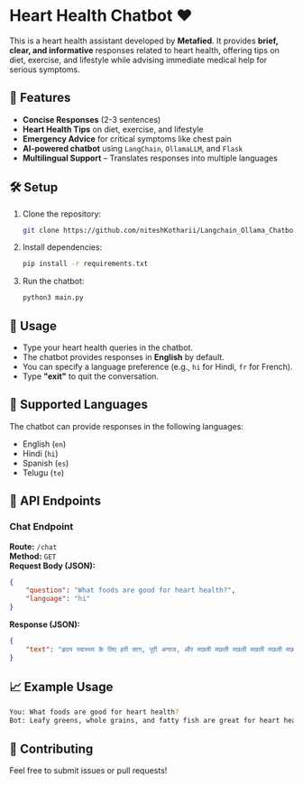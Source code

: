 # Heart Health Chatbot ❤️  

This is a heart health assistant developed by **Metafied**. It provides **brief, clear, and informative** responses related to heart health, offering tips on diet, exercise, and lifestyle while advising immediate medical help for serious symptoms.

## 🚀 Features  
- **Concise Responses** (2-3 sentences)  
- **Heart Health Tips** on diet, exercise, and lifestyle  
- **Emergency Advice** for critical symptoms like chest pain  
- **AI-powered chatbot** using `LangChain`, `OllamaLLM`, and `Flask`  
- **Multilingual Support** – Translates responses into multiple languages  

## 🛠️ Setup  
1. Clone the repository:  
   ```bash
   git clone https://github.com/niteshKotharii/Langchain_Ollama_Chatbot.git
   ```
2. Install dependencies:
    ```bash
    pip install -r requirements.txt
    ```
3. Run the chatbot:
    ```bash
    python3 main.py
    ```

## 📝 Usage  
- Type your heart health queries in the chatbot.  
- The chatbot provides responses in **English** by default.
- You can specify a language preference (e.g., `hi` for Hindi, `fr` for French).
- Type **"exit"** to quit the conversation.  

## 📌 Supported Languages
The chatbot can provide responses in the following languages:
- English (`en`)
- Hindi (`hi`)
- Spanish (`es`)
- Telugu (`te`)

## 📌 API Endpoints
### **Chat Endpoint**
**Route:** `/chat`  
**Method:** `GET`  
**Request Body (JSON):**
```json
{
    "question": "What foods are good for heart health?",
    "language": "hi"
}
```
**Response (JSON):**
```json
{
    "text": "हृदय स्वास्थ्य के लिए हरी साग, पूरी अनाज, और मछली मछली मछली मछली मछली मछली मछली मछली",
}
```

## 📈 Example Usage
```bash
You: What foods are good for heart health?  
Bot: Leafy greens, whole grains, and fatty fish are great for heart health.  
```

## 🤝 Contributing
Feel free to submit issues or pull requests!


